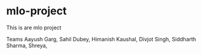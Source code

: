 # mlo-project

This is are mlo project 

Teams
Aayush Garg,
Sahil Dubey,
Himanish Kaushal,
Divjot Singh,
Siddharth Sharma,
Shreya,

